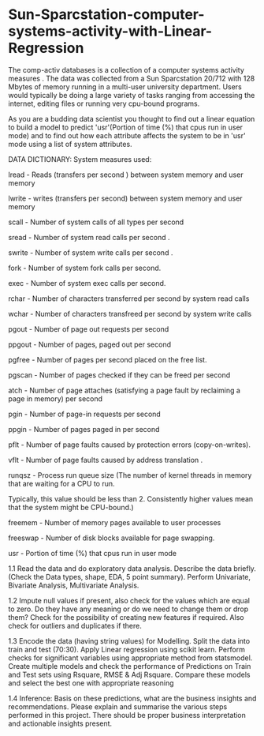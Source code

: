 # Sun-Sparcstation-computer-systems-activity-with-Linear-Regression
The comp-activ databases is a collection of a computer systems activity measures . The data was collected from a Sun Sparcstation 20/712 with 128 Mbytes of memory running in a multi-user university department. Users would typically be doing a large variety of tasks ranging from accessing the internet, editing files or running very cpu-bound programs.

As you are a budding data scientist you thought to find out a linear equation to build a model to predict 'usr'(Portion of time (%) that cpus run in user mode) and to find out how each attribute affects the system to be in 'usr' mode using a list of system attributes.

DATA DICTIONARY:
System measures used:

lread - Reads (transfers per second ) between system memory and user memory

lwrite - writes (transfers per second) between system memory and user memory

scall - Number of system calls of all types per second

sread - Number of system read calls per second .

swrite - Number of system write calls per second .

fork - Number of system fork calls per second.

exec - Number of system exec calls per second.

rchar - Number of characters transferred per second by system read calls

wchar - Number of characters transfreed per second by system write calls

pgout - Number of page out requests per second

ppgout - Number of pages, paged out per second

pgfree - Number of pages per second placed on the free list.

pgscan - Number of pages checked if they can be freed per second

atch - Number of page attaches (satisfying a page fault by reclaiming a page in memory) per second

pgin - Number of page-in requests per second

ppgin - Number of pages paged in per second

pflt - Number of page faults caused by protection errors (copy-on-writes).

vflt - Number of page faults caused by address translation .

runqsz - Process run queue size (The number of kernel threads in memory that are waiting for a CPU to run.

Typically, this value should be less than 2. Consistently higher values mean that the system might be CPU-bound.)

freemem - Number of memory pages available to user processes

freeswap - Number of disk blocks available for page swapping.

usr - Portion of time (%) that cpus run in user mode

1.1 Read the data and do exploratory data analysis. Describe the data briefly. (Check the Data types, shape, EDA, 5 point summary). Perform Univariate, Bivariate Analysis, Multivariate Analysis.

1.2 Impute null values if present, also check for the values which are equal to zero. Do they have any meaning or do we need to change them or drop them? Check for the possibility of creating new features if required. Also check for outliers and duplicates if there.

1.3 Encode the data (having string values) for Modelling. Split the data into train and test (70:30). Apply Linear regression using scikit learn. Perform checks for significant variables using appropriate method from statsmodel. Create multiple models and check the performance of Predictions on Train and Test sets using Rsquare, RMSE & Adj Rsquare. Compare these models and select the best one with appropriate reasoning

1.4 Inference: Basis on these predictions, what are the business insights and recommendations. Please explain and summarise the various steps performed in this project. There should be proper business interpretation and actionable insights present.
